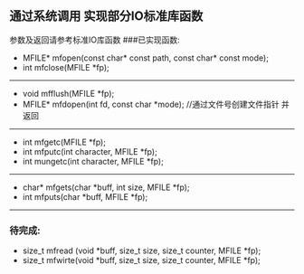 ## 通过系统调用 实现部分IO标准库函数
参数及返回请参考标准IO库函数
###已实现函数:

* MFILE* mfopen(const char* const path, const char* const mode);
* int mfclose(MFILE *fp);

--------
* void mfflush(MFILE *fp);  
* MFILE* mfdopen(int fd, const char *mode);   //通过文件号创建文件指针 并返回

----------
* int mfgetc(MFILE *fp);
* int mfputc(int character, MFILE *fp);
* int mungetc(int character, MFILE *fp);

------
* char* mfgets(char *buff, int size, MFILE *fp); 
* int   mfputs(char *buff, MFILE *fp);

-----------
### 待完成:
* size_t mfread (void *buff, size_t size, size_t counter, MFILE *fp);
* size_t mfwirte(void *buff, size_t size, size_t counter, MFILE *fp);

